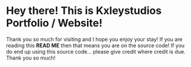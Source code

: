 # Hey there! This is Kxleystudios Portfolio / Website!
Thank you so much for visiting and I hope you enjoy your stay!
If you are reading this **READ ME** then that means you are on the source code!
If you do end up using this source code...
please give credit where credit is due.
Thank you so much!
